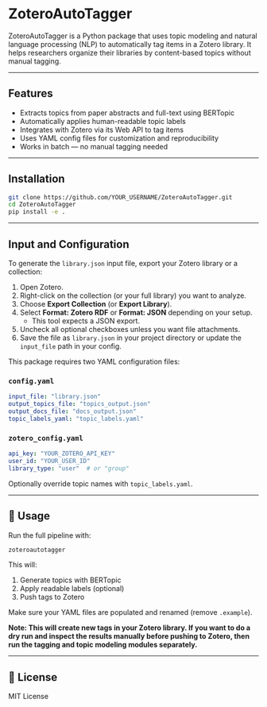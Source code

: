 

# ZoteroAutoTagger

ZoteroAutoTagger is a Python package that uses topic modeling and natural language processing (NLP) to automatically tag items in a Zotero library. It helps researchers organize their libraries by content-based topics without manual tagging.

---

## Features

- Extracts topics from paper abstracts and full-text using BERTopic
- Automatically applies human-readable topic labels
- Integrates with Zotero via its Web API to tag items
- Uses YAML config files for customization and reproducibility
- Works in batch — no manual tagging needed

---

## Installation

```bash
git clone https://github.com/YOUR_USERNAME/ZoteroAutoTagger.git
cd ZoteroAutoTagger
pip install -e .
```

---

## Input and Configuration




To generate the `library.json` input file, export your Zotero library or a collection:

1. Open Zotero.
2. Right-click on the collection (or your full library) you want to analyze.
3. Choose **Export Collection** (or **Export Library**).
4. Select **Format: Zotero RDF** or **Format: JSON** depending on your setup.
   - This tool expects a JSON export.
5. Uncheck all optional checkboxes unless you want file attachments.
6. Save the file as `library.json` in your project directory or update the `input_file` path in your config.

This package requires two YAML configuration files:

### `config.yaml`

```yaml
input_file: "library.json"
output_topics_file: "topics_output.json"
output_docs_file: "docs_output.json"
topic_labels_yaml: "topic_labels.yaml"
```

### `zotero_config.yaml`

```yaml
api_key: "YOUR_ZOTERO_API_KEY"
user_id: "YOUR_USER_ID"
library_type: "user"  # or "group"
```

Optionally override topic names with `topic_labels.yaml`.

---

## 🧪 Usage

Run the full pipeline with:

```bash
zoteroautotagger
```

This will:
1. Generate topics with BERTopic
2. Apply readable labels (optional)
3. Push tags to Zotero

Make sure your YAML files are populated and renamed (remove `.example`).

**Note: This will create new tags in your Zotero library. If you want to do a dry run and inspect the results manually before pushing to Zotero, then run the tagging and topic modeling modules separately.** 

---

## 📝 License

MIT License
